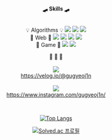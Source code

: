 <div align="center">
<strong>🛹 Skills 🛹</strong>
<br><br>
 
💡 Algorithms 💡 <img src="https://img.shields.io/badge/Python-3776AB?style=flat-square&logo=Python&logoColor=white"/> <img src="https://img.shields.io/badge/Java-007396?style=flat-square&logo=Java&logoColor=white"/> <img src="https://img.shields.io/badge/C++-00599C?style=flat-square&logo=C++&logoColor=white"/><br>
🎨 Web 🎨 <img src="https://img.shields.io/badge/JavaScript-F7DF1E?style=flat-square&logo=JavaScript&logoColor=white"/> <img src="https://img.shields.io/badge/React-61DAFB?style=flat-square&logo=React&logoColor=white"/> <img src="https://img.shields.io/badge/Node.js-339933?style=flat-square&logo=Node.js&logoColor=white"/> <img src="https://img.shields.io/badge/MongoDB-47A248?style=flat-square&logo=MongoDB&logoColor=white"/><br>
🔫 Game 🔫 <img src="https://img.shields.io/badge/Unity-000000?style=flat-square&logo=Unity&logoColor=Gray"/> <img src="https://img.shields.io/badge/Blender-F5792A?style=flat-square&logo=Blender&logoColor=white"/>
<br>


🐢 🐳 🦐
<br><br>
 <img src="https://img.shields.io/badge/Velog-20C997?style=flat-square&logo=Velog&logoColor=white"/><br>https://velog.io/@gugyeoj1n<br><br>
 <img src="https://img.shields.io/badge/Instagram-E4405F?style=flat-square&logo=Instagram&logoColor=white"/><br>https://www.instagram.com/gugyeoj1n/

<br>

[![Top Langs](https://github-readme-stats.vercel.app/api/top-langs/?username=gugyeoj1n&layout=compact)](https://github.com/anuraghazra/github-readme-stats)

[![Solved.ac
프로필](http://mazassumnida.wtf/api/mini/generate_badge?boj=zriring)](https://solved.ac/zriring)

</div>
